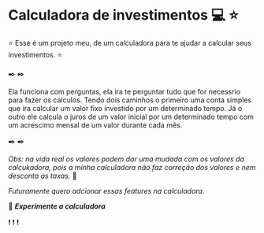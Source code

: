 # Calculadora de investimentos :computer: :star:

:star: Esse é um projeto meu, de um calculadora para te ajudar a calcular seus investimentos. :star:

:black_nib: :black_nib:

Ela funciona com perguntas, ela ira te perguntar tudo que for necessrio para fazer os calculos.
Tendo dois caminhos o primeiro uma conta simples que ira calcular um valor fixo investido por um determinado tempo.
Já o outro ele calcula o juros de um valor inicial por um determinado tempo com um acrescimo mensal de um valor durante cada mês.

:black_nib: :black_nib:

*Obs: na vida real os valores podem dar uma mudada com os valores da calcukadora, pois a minha calculadora não faz correção dos valores e nem desconta as taxas.* :memo:

_Futuramente quero adcionar essas features na calculadora._

 :mega: __*Experimente a calculadora*__ 

:exclamation: :exclamation: :exclamation: